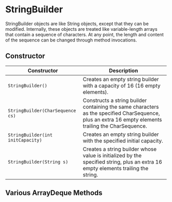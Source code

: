 # StringBuilder
StringBuilder objects are like String objects, except that they can be modified. Internally, these objects are treated like variable-length arrays that contain a sequence of characters. At any point, the length and content of the sequence can be changed through method invocations.

## Constructor

|     Constructor |         Description                    |
|----------------------------|------------------------------------|
|     `StringBuilder()`	       |   Creates an empty string builder with a capacity of 16 (16 empty elements).     |
|  `StringBuilder(CharSequence cs)` |     Constructs a string builder containing the same characters as the specified CharSequence, plus an extra 16 empty elements trailing the CharSequence. |
|  `StringBuilder(int initCapacity)`	 |     Creates an empty string builder with the specified initial capacity. |
|  `StringBuilder(String s)`	|  Creates a string builder whose value is initialized by the specified string, plus an extra 16 empty elements trailing the string. |

## Various ArrayDeque Methods
